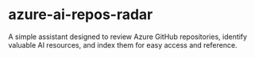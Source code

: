# azure-ai-repos-radar
A simple assistant designed to review Azure GitHub repositories, identify valuable AI resources, and index them for easy access and reference.
